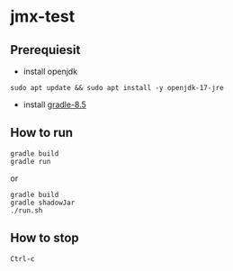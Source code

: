 # jmx-test
## Prerequiesit
* install openjdk
```
sudo apt update && sudo apt install -y openjdk-17-jre
```
*  install [gradle-8.5](https://gradle.org/)

## How to run
```
gradle build
gradle run
```
or
```
gradle build
gradle shadowJar
./run.sh
```
## How to stop
```
Ctrl-c
```
